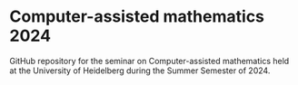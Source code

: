 # Computer-assisted mathematics 2024

GitHub repository for the seminar on Computer-assisted mathematics held at the University of Heidelberg during the Summer Semester of 2024.
